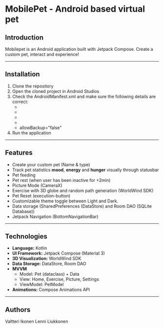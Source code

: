 # MobilePet - Android based virtual pet 

## Introduction
Mobilepet is an Android application built with Jetpack Compose. Create a custom pet, interact and experience!
___
## Installation
1. Clone the repository
2. Open the cloned project in Android Studios
3. Check the AndroidManifest.xml and make sure the following details are correct:
    - <uses-permission android:name="android.permission.INTERNET" />
    - <uses-permission android:name="android.permission.ACTIVITY_RECOGNITION" />
    - <uses-permission android:name="android.permission.CAMERA" />
    - <uses-permission android:name="android.permission.READ_MEDIA_IMAGES" />
    - allowBackup="false"
4. Run the application
___
## Features
- Create your custom pet (Name & type)
- Track pet statistics **mood**, **energy** and **hunger** visually through statusbar
- Pet feeding
- Pet rest (when user has been inactive for +2min)
- Picture Mode (CameraX)
- Exercise with 3D globe and random path generation (WorldWind SDK)
- Pet Reset (execution-button)
- Customizable theme toggle between Light and Dark.
- Data storage (SharedPreferences (DataStore) and Room DAO (SQLite Database))
- Jetpack Navigation (BottomNavigationBar)
___
## Technologies
- **Language:** Kotlin
- **UI Framework:** Jetpack Compose (Material 3)
- **3D Visualization:** WorldWind SDK
- **Data Storage:** DataStore, Room DAO
- **MVVM**
    - Model: Pet (dataclass) + Data
    - View: Home, Exercise, Picture, Settings
    - ViewModel: PetModel
- **Animations:** Compose Animations API

___ 
## Authors
Valtteri Ikonen
Lenni Liukkonen
